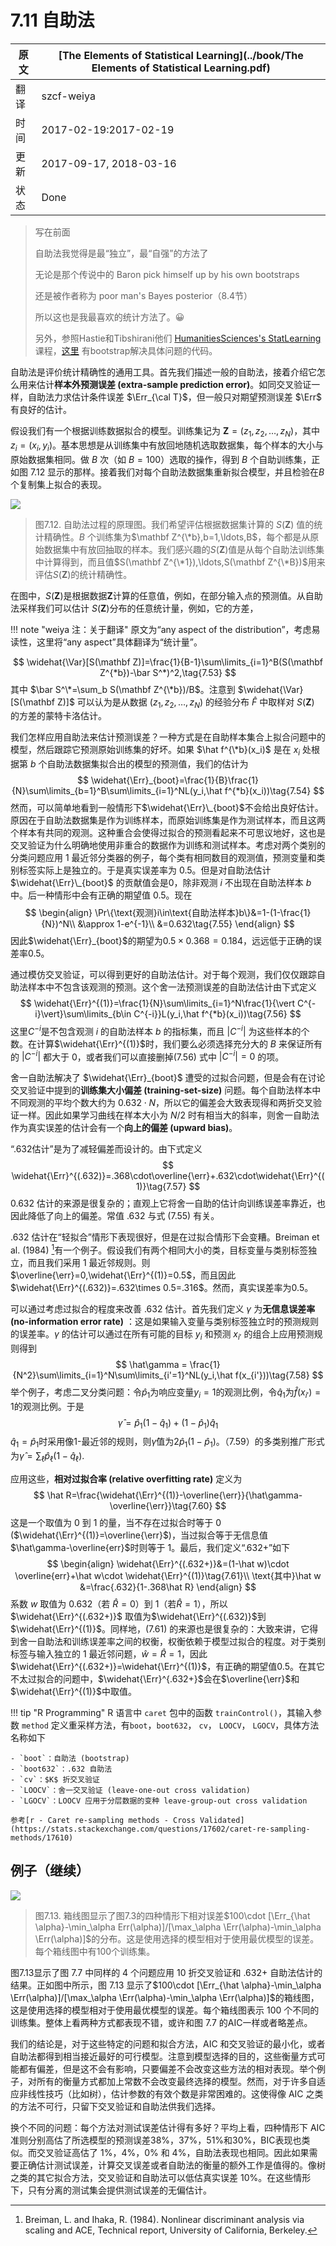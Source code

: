 # 7.11 自助法

| 原文   | [The Elements of Statistical Learning](../book/The Elements of Statistical Learning.pdf) |
| ---- | ---------------------------------------- |
| 翻译   | szcf-weiya                               |
| 时间   | 2017-02-19:2017-02-19                    |
| 更新   | 2017-09-17, 2018-03-16|
|状态| Done|

> 写在前面
>
> 自助法我觉得是最“独立”，最“自强”的方法了
>
> 无论是那个传说中的 Baron pick himself up by his own bootstraps
>
> 还是被作者称为 poor man's Bayes posterior（8.4节）
>
> 所以这也是我最喜欢的统计方法了。:grinning:
>
> 另外，参照Hastie和Tibshirani他们 [HumanitiesSciences's StatLearning](https://lagunita.stanford.edu/courses/HumanitiesSciences/StatLearning/Winter2016/info)课程，[这里](https://github.com/szcf-weiya/ESL-CN/tree/master/code/Resampling) 有bootstrap解决具体问题的代码。

自助法是评价统计精确性的通用工具。首先我们描述一般的自助法，接着介绍它怎么用来估计**样本外预测误差 (extra-sample prediction error)**。如同交叉验证一样，自助法力求估计条件误差 $\Err_{\cal T}$，但一般只对期望预测误差 $\Err$ 有良好的估计。

假设我们有一个根据训练数据拟合的模型。训练集记为 $\mathbf Z=(z_1,z_2,\ldots,z_N)$，其中 $z_i=(x_i,y_i)$。基本思想是从训练集中有放回地随机选取数据集，每个样本的大小与原始数据集相同。做 $B$ 次（如 $B=100$）选取的操作，得到 $B$ 个自助训练集，正如图 7.12 显示的那样。接着我们对每个自助法数据集重新拟合模型，并且检验在$B$个复制集上拟合的表现。

![](../img/07/fig7.12.png)

> 图7.12. 自助法过程的原理图。我们希望评估根据数据集计算的 $S(\mathbf Z)$ 值的统计精确性。$B$ 个训练集为$\mathbf Z^{\*b},b=1,\ldots,B$，每个都是从原始数据集中有放回抽取的样本。我们感兴趣的$S(\mathbf Z)$值是从每个自助法训练集中计算得到，而且值$S(\mathbf Z^{\*1}),\ldots,S(\mathbf Z^{\*B})$用来评估$S(\mathbf Z)$的统计精确性。

在图中，$S(\mathbf Z)$是根据数据$\mathbf Z$计算的任意值，例如，在部分输入点的预测值。从自助法采样我们可以估计 $S(\mathbf Z)$分布的任意统计量，例如，它的方差，

!!! note "weiya 注：关于翻译"
    原文为“any aspect of the distribution”，考虑易读性，这里将“any aspect”具体翻译为“统计量”。

$$
\widehat{\Var}[S(\mathbf Z)]=\frac{1}{B-1}\sum\limits_{i=1}^B(S(\mathbf Z^{*b})-\bar S^*)^2,\tag{7.53}
$$
其中 $\bar S^\*=\sum_b S(\mathbf Z^{\*b})/B$。注意到 $\widehat{\Var}[S(\mathbf Z)]$ 可以认为是从数据 $(z_1,z_2,\ldots,z_N)$ 的经验分布 $\hat F$ 中取样对 $S(\mathbf Z)$ 的方差的蒙特卡洛估计。

我们怎样应用自助法来估计预测误差？一种方式是在自助样本集合上拟合问题中的模型，然后跟踪它预测原始训练集的好坏。如果 $\hat f^{\*b}(x_i)$ 是在 $x_i$ 处根据第 $b$ 个自助法数据集拟合出的模型的预测值，我们的估计为
$$
\widehat{\Err}_{boot}=\frac{1}{B}\frac{1}{N}\sum\limits_{b=1}^B\sum\limits_{i=1}^NL(y_i,\hat f^{*b}(x_i))\tag{7.54}
$$
然而，可以简单地看到一般情形下$\widehat{\Err}\_{boot}$不会给出良好估计。原因在于自助法数据集是作为训练样本，而原始训练集是作为测试样本，而且这两个样本有共同的观测。这种重合会使得过拟合的预测看起来不可思议地好，这也是交叉验证为什么明确地使用非重合的数据作为训练和测试样本。考虑对两个类别的分类问题应用 1 最近邻分类器的例子，每个类有相同数目的观测值，预测变量和类别标签实际上是独立的。于是真实误差率为 0.5。但是对自助法估计 $\widehat{\Err}\_{boot}$ 的贡献值会是0，除非观测 $i$ 不出现在自助法样本 $b$ 中。后一种情形中会有正确的期望值 0.5。现在
$$
\begin{align}
\Pr\{\text{观测}i\in\text{自助法样本}b\}&=1-(1-\frac{1}{N})^N\\
&\approx 1-e^{-1}\\
&=0.632\tag{7.55}
\end{align}
$$
因此$\widehat{\Err}_{boot}$的期望为$0.5\times 0.368=0.184$，远远低于正确的误差率0.5。

通过模仿交叉验证，可以得到更好的自助法估计。对于每个观测，我们仅仅跟踪自助法样本中不包含该观测的预测。这个舍一法预测误差的自助法估计由下式定义
$$
\widehat{\Err}^{(1)}=\frac{1}{N}\sum\limits_{i=1}^N\frac{1}{\vert C^{-i}\vert}\sum\limits_{b\in C^{-i}}L(y_i,\hat f^{*b}(x_i))\tag{7.56}
$$
这里$C^{-i}$是不包含观测 $i$ 的自助法样本 $b$ 的指标集，而且 $\vert C^{-i}\vert$ 为这些样本的个数。在计算$\widehat{\Err}^{(1)}$时，我们要么必须选择充分大的 $B$ 来保证所有的 $\vert C^{-i}\vert$ 都大于 0，或者我们可以直接删掉(7.56) 式中 $\vert C^{-i}\vert=0$ 的项。

舍一自助法解决了 $\widehat{\Err}_{boot}$ 遭受的过拟合问题，但是会有在讨论交叉验证中提到的**训练集大小偏差 (training-set-size)** 问题。每个自助法样本中不同观测的平均个数大约为 $0.632\cdot N$，所以它的偏差会大致表现得和两折交叉验证一样。因此如果学习曲线在样本大小为 $N/2$ 时有相当大的斜率，则舍一自助法作为真实误差的估计会有一个**向上的偏差 (upward bias)**。

“.632估计”是为了减轻偏差而设计的。由下式定义
$$
\widehat{\Err}^{(.632)}=.368\cdot\overline{\err}+.632\cdot\widehat{\Err}^{(1)}\tag{7.57}
$$
0.632 估计的来源是很复杂的；直观上它将舍一自助的估计向训练误差率靠近，也因此降低了向上的偏差。常值 .632 与式 (7.55) 有关。

.632 估计在“轻拟合”情形下表现很好，但是在过拟合情形下会变糟。Breiman et al. (1984) [^1]有一个例子。假设我们有两个相同大小的类，目标变量与类别标签独立，而且我们采用 1 最近邻规则。则 $\overline{\err}=0,\widehat{\Err}^{(1)}=0.5$，而且因此 $\widehat{\Err}^{(.632)}=.632\times 0.5=.316$。然而，真实误差率为0.5。

可以通过考虑过拟合的程度来改善 .632 估计。首先我们定义 $\gamma$ 为**无信息误差率 (no-information error rate)** ：这是如果输入变量与类别标签独立时的预测规则的误差率。$\gamma$ 的估计可以通过在所有可能的目标 $y_i$ 和预测 $x_{i'}$ 的组合上应用预测规则得到
$$
\hat\gamma = \frac{1}{N^2}\sum\limits_{i=1}^N\sum\limits_{i'=1}^NL(y_i,\hat f(x_{i'}))\tag{7.58}
$$
举个例子，考虑二叉分类问题：令$\hat p_1$为响应变量$y_i=1$的观测比例，令$\hat q_1$为$\hat f(x_{i'})=1$的观测比例。于是
$$
\hat\gamma = \hat p_1(1-\hat q_1)+(1-\hat p_1)\hat q_1\tag{7.59}
$$
$\hat q_1=\hat p_1$时采用像1-最近邻的规则，则$\hat \gamma$值为$2\hat p_1(1-\hat p_1)$。（7.59）的多类别推广形式为$\hat \gamma=\sum_\ell \hat p_\ell(1-\hat q_\ell)$.

应用这些，**相对过拟合率 (relative overfitting rate)** 定义为
$$
\hat R=\frac{\widehat{\Err}^{(1)}-\overline{\err}}{\hat\gamma-\overline{\err}}\tag{7.60}
$$
这是一个取值为 0 到 1 的量，当不存在过拟合时等于 0 ($\widehat{\Err}^{(1)}=\overline{\err}$)，当过拟合等于无信息值$\hat\gamma-\overline{err}$时则等于 1。最后，我们定义“.632+”如下
$$
\begin{align}
\widehat{\Err}^{(.632+)}&=(1-\hat w)\cdot \overline{err}+\hat w\cdot \widehat{\Err}^{(1)}\tag{7.61}\\
\text{其中}\hat w &=\frac{.632}{1-.368\hat R}
\end{align}
$$
系数 $w$ 取值为 0.632（若 $\hat R=0$）到 1（若$\hat R=1$），所以 $\widehat{\Err}^{(.632+)}$ 取值为$\widehat{\Err}^{(.632)}$到$\widehat{\Err}^{(1)}$。同样地，(7.61) 的来源也是很复杂的：大致来讲，它得到舍一自助法和训练误差率之间的权衡，权衡依赖于模型过拟合的程度。对于类别标签与输入独立的 1 最近邻问题，$\hat w=\hat R=1$，因此$\widehat{\Err}^{(.632+)}=\widehat{\Err}^{(1)}$，有正确的期望值0.5。在其它不太过拟合的问题中，$\widehat{\Err}^{.632+}$会在$\overline{\err}$和$\widehat{\Err}^{(1)}$中取值。

!!! tip "R Programming"
    R 语言中 `caret` 包中的函数 `trainControl()`，其输入参数 `method` 定义重采样方法，有`boot`，`boot632`， `cv`， `LOOCV`， `LGOCV`，具体方法名称如下

    - `boot`：自助法 (bootstrap)
    - `boot632`：.632 自助法
    - `cv`：$K$ 折交叉验证
    - `LOOCV`：舍一交叉验证 (leave-one-out cross validation)
    - `LGOCV`：LOOCV 应用于分层数据的变种 leave-group-out cross validation

    参考[r - Caret re-sampling methods - Cross Validated](https://stats.stackexchange.com/questions/17602/caret-re-sampling-methods/17610)

## 例子（继续）

![](../img/07/fig7.13.png)

> 图7.13. 箱线图显示了图7.3的四种情形下相对误差$100\cdot [\Err_{\hat \alpha}-\min_\alpha Err(\alpha)]/[\max_\alpha \Err(\alpha)-\min_\alpha \Err(\alpha)]$的分布。这是使用选择的模型相对于使用最优模型的误差。每个箱线图中有100个训练集。

图7.13显示了图 7.7 中同样的 4 个问题应用 10 折交叉验证和 .632+ 自助法估计的结果。正如图中所示，图 7.13 显示了$100\cdot [\Err_{\hat \alpha}-\min_\alpha \Err(\alpha)]/[\max_\alpha \Err(\alpha)-\min_\alpha \Err(\alpha)]$的箱线图，这是使用选择的模型相对于使用最优模型的误差。每个箱线图表示 100 个不同的训练集。整体上看两种方式都表现不错，或许和图 7.7 的AIC一样或者略差点。

我们的结论是，对于这些特定的问题和拟合方法，AIC 和交叉验证的最小化，或者自助法都得到相当接近最好的可行模型。注意到模型选择的目的，这些衡量方式可能都有偏差，但是这不会有影响，只要偏差不会改变这些方法的相对表现。举个例子，对所有的衡量方式都加上常数不会改变最终选择的模型。然而，对于许多自适应非线性技巧（比如树），估计参数的有效个数是非常困难的。这使得像 AIC 之类的方法不可行，只留下交叉验证和自助法供我们选择。

换个不同的问题：每个方法对测试误差估计得有多好？平均上看，四种情形下 AIC 准则分别高估了所选模型的预测误差38%，37%，51%和30%，BIC表现也类似。而交叉验证高估了 1%，4%，0% 和 4%，自助法表现也相同。因此如果需要正确估计测试误差，计算交叉误差或者自助法的衡量的额外工作是值得的。像树之类的其它拟合方法，交叉验证和自助法可以低估真实误差 10%。在这些情形下，只有分离的测试集会提供测试误差的无偏估计。

[^1]: Breiman, L. and Ihaka, R. (1984). Nonlinear discriminant analysis via scaling and ACE, Technical report, University of California, Berkeley.